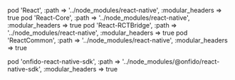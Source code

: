 pod 'React', :path => '../node_modules/react-native', :modular_headers => true
pod 'React-Core', :path => '../node_modules/react-native', :modular_headers => true
pod 'React-RCTBridge', :path => '../node_modules/react-native', :modular_headers => true
pod 'ReactCommon', :path => '../node_modules/react-native', :modular_headers => true


pod 'onfido-react-native-sdk', :path => '../node_modules/@onfido/react-native-sdk', :modular_headers => true
